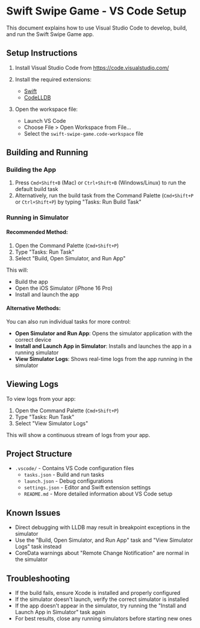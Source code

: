 # Swift Swipe Game - VS Code Setup

This document explains how to use Visual Studio Code to develop, build, and run the Swift Swipe Game app.

## Setup Instructions

1. Install Visual Studio Code from https://code.visualstudio.com/

2. Install the required extensions:

    - [Swift](https://marketplace.visualstudio.com/items?itemName=sswg.swift-lang)
    - [CodeLLDB](https://marketplace.visualstudio.com/items?itemName=vadimcn.vscode-lldb)

3. Open the workspace file:
    - Launch VS Code
    - Choose File > Open Workspace from File...
    - Select the `swift-swipe-game.code-workspace` file

## Building and Running

### Building the App

1. Press `Cmd+Shift+B` (Mac) or `Ctrl+Shift+B` (Windows/Linux) to run the default build task
2. Alternatively, run the build task from the Command Palette (`Cmd+Shift+P` or `Ctrl+Shift+P`) by typing "Tasks: Run Build Task"

### Running in Simulator

#### Recommended Method:

1. Open the Command Palette (`Cmd+Shift+P`)
2. Type "Tasks: Run Task"
3. Select "Build, Open Simulator, and Run App"

This will:

-   Build the app
-   Open the iOS Simulator (iPhone 16 Pro)
-   Install and launch the app

#### Alternative Methods:

You can also run individual tasks for more control:

-   **Open Simulator and Run App**: Opens the simulator application with the correct device
-   **Install and Launch App in Simulator**: Installs and launches the app in a running simulator
-   **View Simulator Logs**: Shows real-time logs from the app running in the simulator

## Viewing Logs

To view logs from your app:

1. Open the Command Palette (`Cmd+Shift+P`)
2. Type "Tasks: Run Task"
3. Select "View Simulator Logs"

This will show a continuous stream of logs from your app.

## Project Structure

-   `.vscode/` - Contains VS Code configuration files
    -   `tasks.json` - Build and run tasks
    -   `launch.json` - Debug configurations
    -   `settings.json` - Editor and Swift extension settings
    -   `README.md` - More detailed information about VS Code setup

## Known Issues

-   Direct debugging with LLDB may result in breakpoint exceptions in the simulator
-   Use the "Build, Open Simulator, and Run App" task and "View Simulator Logs" task instead
-   CoreData warnings about "Remote Change Notification" are normal in the simulator

## Troubleshooting

-   If the build fails, ensure Xcode is installed and properly configured
-   If the simulator doesn't launch, verify the correct simulator is installed
-   If the app doesn't appear in the simulator, try running the "Install and Launch App in Simulator" task again
-   For best results, close any running simulators before starting new ones
